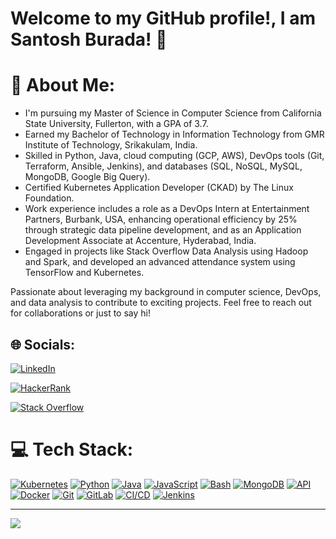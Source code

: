 

# Welcome to my GitHub profile!, I am Santosh Burada! 👋

# 💫 About Me:
- I'm pursuing my Master of Science in Computer Science from California State University, Fullerton, with a GPA of 3.7.
- Earned my Bachelor of Technology in Information Technology from GMR Institute of Technology, Srikakulam, India.
- Skilled in Python, Java, cloud computing (GCP, AWS), DevOps tools (Git, Terraform, Ansible, Jenkins), and databases (SQL, NoSQL, MySQL, MongoDB, Google Big Query).
- Certified Kubernetes Application Developer (CKAD) by The Linux Foundation.
- Work experience includes a role as a DevOps Intern at Entertainment Partners, Burbank, USA, enhancing operational efficiency by 25% through strategic data pipeline development, and as an Application Development Associate at Accenture, Hyderabad, India.
- Engaged in projects like Stack Overflow Data Analysis using Hadoop and Spark, and developed an advanced attendance system using TensorFlow and Kubernetes.

Passionate about leveraging my background in computer science, DevOps, and data analysis to contribute to exciting projects. Feel free to reach out for collaborations or just to say hi!


## 🌐 Socials:
[![LinkedIn](https://img.shields.io/badge/LinkedIn-%230077B5.svg?logo=linkedin&logoColor=white)](https://www.linkedin.com/in/santosh-burada/)

[![HackerRank](https://img.shields.io/badge/HackerRank-2EC866.svg?logo=hackerrank&logoColor=white)](https://www.hackerrank.com/profile/17341A1207_IT)

[![Stack Overflow](https://img.shields.io/badge/Stack%20Overflow-F58025.svg?logo=stackoverflow&logoColor=white)](https://stackoverflow.com/users/11602431/santosh-burada?tab=profile)

# 💻 Tech Stack:
[![Kubernetes](https://img.shields.io/badge/Kubernetes-326CE5?style=for-the-badge&logo=kubernetes&logoColor=white)](https://ti-user-certificates.s3.amazonaws.com/e0df7fbf-a057-42af-8a1f-590912be5460/bd0ff104-f25f-4dab-995c-05cdeb8eac8f-santosh-burada-d1988117-dab3-4afa-9bbc-a87c719db8eb-certificate.pdf)
[![Python](https://img.shields.io/badge/Python-3776AB?style=for-the-badge&logo=python&logoColor=white)](YOUR_PYTHON_LINK)
[![Java](https://img.shields.io/badge/Java-007396?style=for-the-badge&logo=java&logoColor=white)](YOUR_JAVA_LINK)
[![JavaScript](https://img.shields.io/badge/JavaScript-F7DF1E?style=for-the-badge&logo=javascript&logoColor=black)](YOUR_JAVASCRIPT_LINK)
[![Bash](https://img.shields.io/badge/Bash-4EAA25?style=for-the-badge&logo=gnu-bash&logoColor=white)](YOUR_BASH_LINK)
[![MongoDB](https://img.shields.io/badge/MongoDB-47A248?style=for-the-badge&logo=mongodb&logoColor=white)](YOUR_MONGODB_LINK)
[![API](https://img.shields.io/badge/API-0096D6?style=for-the-badge&logo=apiary&logoColor=white)](YOUR_API_LINK)
[![Docker](https://img.shields.io/badge/Docker-2496ED?style=for-the-badge&logo=docker&logoColor=white)](YOUR_DOCKER_LINK)
[![Git](https://img.shields.io/badge/Git-F05032?style=for-the-badge&logo=git&logoColor=white)](YOUR_GIT_LINK)
[![GitLab](https://img.shields.io/badge/GitLab-FCA121?style=for-the-badge&logo=gitlab&logoColor=white)](YOUR_GITLAB_LINK)
[![CI/CD](https://img.shields.io/badge/CI/CD-0170FE?style=for-the-badge&logo=github-actions&logoColor=white)](YOUR_CI_CD_LINK)
[![Jenkins](https://img.shields.io/badge/Jenkins-D24939?style=for-the-badge&logo=jenkins&logoColor=white)](YOUR_JENKINS_LINK)



---
[![](https://visitcount.itsvg.in/api?id=santosh-burada&icon=0&color=0)](https://visitcount.itsvg.in)
